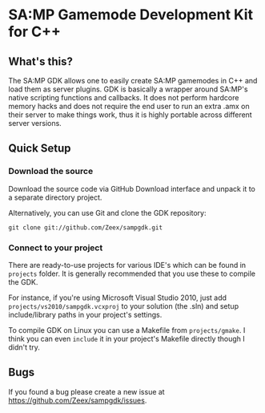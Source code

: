 SA:MP Gamemode Development Kit for C++
======================================

What's this?
------------

The SA:MP GDK allows one to easily create SA:MP gamemodes in C++ and load them as server plugins.
GDK is basically a wrapper around SA:MP's native scripting functions and callbacks. It does not
perform hardcore memory hacks and does not require the end user to run an extra .amx on their server
to make things work, thus it is highly portable across different server versions.


Quick Setup
-----------

### Download the source ###

Download the source code via GitHub Download interface and unpack it to a separate directory project.

Alternatively, you can use Git and clone the GDK repository:

`git clone git://github.com/Zeex/sampgdk.git`

### Connect to your project ###

There are ready-to-use projects for various IDE's which can be found in `projects` folder. 
It is generally recommended that you use these to compile the GDK. 
	
For instance, if you're using Microsoft Visual Studio 2010, just add `projects/vs2010/sampgdk.vcxproj` 
to your solution (the .sln) and setup include/library paths in your project's settings. 

To compile GDK on Linux you can use a Makefile from `projects/gmake`. I think you can even `include` it 
in your project's Makefile directly though I didn't try.


Bugs
----

If you found a bug please create a new issue at https://github.com/Zeex/sampgdk/issues.

